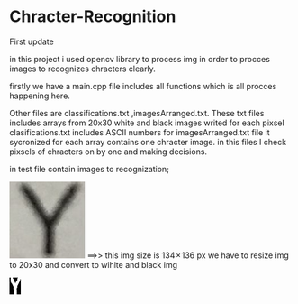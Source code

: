 # Chracter-Recognition
First update

in this project i used opencv library to process img in order to procces images to recognizes chracters clearly.

firstly we have a main.cpp file includes all functions which is all procces happening here.

Other files are classifications.txt ,imagesArranged.txt. These txt files includes arrays from 20x30 white and black images writed for each pixsel  
clasifications.txt includes ASCII numbers for imagesArranged.txt file it sycronized for each array contains one chracter image.
in this files I check pixsels of chracters on by one and making decisions.



in test file contain images to recognization;

![alt text](test/IMG_1957.jpeg)  ==>> this img size is 134 × 136 px we have to resize img to 20x30 and convert to wihite and black img


![alt text](test/img_2.jpeg) 


